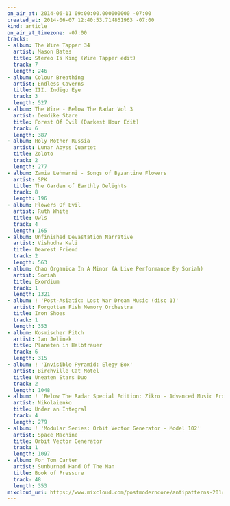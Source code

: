 ```yaml
---
on_air_at: 2014-06-11 09:00:00.000000000 -07:00
created_at: 2014-06-07 12:40:53.714861963 -07:00
kind: article
on_air_at_timezone: -07:00
tracks:
- album: The Wire Tapper 34
  artist: Mason Bates
  title: Stereo Is King (Wire Tapper edit)
  track: 7
  length: 246
- album: Colour Breathing
  artist: Endless Caverns
  title: III. Indigo Eye
  track: 3
  length: 527
- album: The Wire - Below The Radar Vol 3
  artist: Demdike Stare
  title: Forest Of Evil (Darkest Hour Edit)
  track: 6
  length: 387
- album: Holy Mother Russia
  artist: Lunar Abyss Quartet
  title: Zoloto
  track: 2
  length: 277
- album: Zamia Lehmanni - Songs of Byzantine Flowers
  artist: SPK
  title: The Garden of Earthly Delights
  track: 8
  length: 196
- album: Flowers Of Evil
  artist: Ruth White
  title: Owls
  track: 4
  length: 165
- album: Unfinished Devastation Narrative
  artist: Vishudha Kali
  title: Dearest Friend
  track: 2
  length: 563
- album: Chao Organica In A Minor (A Live Performance By Soriah)
  artist: Soriah
  title: Exordium
  track: 1
  length: 1321
- album: ! 'Post-Asiatic: Lost War Dream Music (disc 1)'
  artist: Forgotten Fish Memory Orchestra
  title: Iron Shoes
  track: 1
  length: 353
- album: Kosmischer Pitch
  artist: Jan Jelinek
  title: Planeten in Halbtrauer
  track: 6
  length: 315
- album: ! 'Invisible Pyramid: Elegy Box'
  artist: Birchville Cat Motel
  title: Uneaten Stars Duo
  track: 2
  length: 1048
- album: ! 'Below The Radar Special Edition: Zikro - Advanced Music From Ukraine'
  artist: Nikolaienko
  title: Under an Integral
  track: 4
  length: 279
- album: ! 'Modular Series: Orbit Vector Generator - Model 102'
  artist: Space Machine
  title: Orbit Vector Generator
  track: 1
  length: 1097
- album: For Tom Carter
  artist: Sunburned Hand Of The Man
  title: Book of Pressure
  track: 48
  length: 353
mixcloud_uri: https://www.mixcloud.com/postmoderncore/antipatterns-2014-06-11/
---
```

